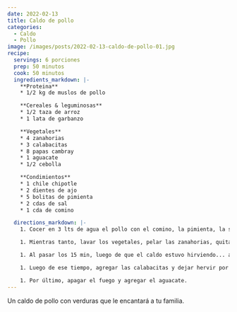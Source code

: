 ```yaml
---
date: 2022-02-13
title: Caldo de pollo
categories:
  - Caldo
  - Pollo
image: /images/posts/2022-02-13-caldo-de-pollo-01.jpg
recipe:
  servings: 6 porciones
  prep: 50 minutos
  cook: 50 minutos
  ingredients_markdown: |-
    **Proteina**
    * 1/2 kg de muslos de pollo

    **Cereales & leguminosas**
    * 1/2 taza de arroz
    * 1 lata de garbanzo

    **Vegetales**
    * 4 zanahorias
    * 3 calabacitas
    * 8 papas cambray
    * 1 aguacate
    * 1/2 cebolla

    **Condimientos**
    * 1 chile chipotle
    * 2 dientes de ajo
    * 5 bolitas de pimienta
    * 2 cdas de sal
    * 1 cda de comino

  directions_markdown: |-
    1. Cocer en 3 lts de agua el pollo con el comino, la pimienta, la sal, los dientes de ajo y la cebolla (sin orillas y partida en 4 partes); Dejar hervir y esperar otros 15 minutos.

    1. Mientras tanto, lavar los vegetales, pelar las zanahorias, quitar orillas de zanahorias y calabacitas y picar todo en trozos grandes.

    1. Al pasar los 15 min, luego de que el caldo estuvo hirviendo... abrir la lata de garbanzos, escurrirlos y añadirlos al caldo junto con el arroz, las zanahorias, el chile chipotle y las papas; Dejar hervir por 15 minutos.

    1. Luego de ese tiempo, agregar las calabacitas y dejar hervir por 15 minutos.

    1. Por último, apagar el fuego y agregar el aguacate.
---
```

Un caldo de pollo con verduras que le encantará a tu familia.
